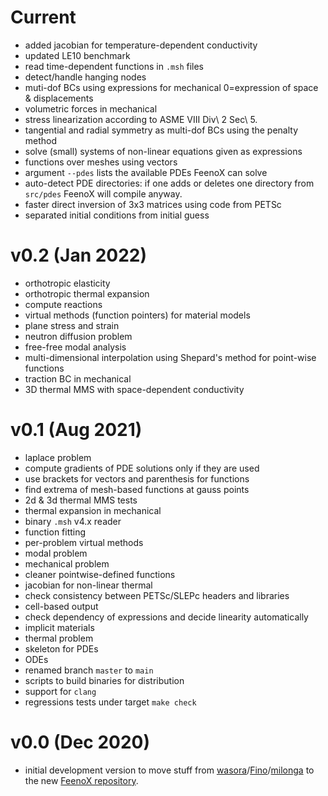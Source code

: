 
# Current

 * added jacobian for temperature-dependent conductivity
 * updated LE10 benchmark
 * read time-dependent functions in `.msh` files
 * detect/handle hanging nodes
 * muti-dof BCs using expressions for mechanical 0=expression of space & displacements
 * volumetric forces in mechanical
 * stress linearization according to ASME VIII Div\ 2 Sec\ 5.
 * tangential and radial symmetry as multi-dof BCs using the penalty method
 * solve (small) systems of non-linear equations given as expressions
 * functions over meshes using vectors
 * argument `--pdes` lists the available PDEs FeenoX can solve
 * auto-detect PDE directories: if one adds or deletes one directory from `src/pdes` FeenoX will compile anyway.
 * faster direct inversion of 3x3 matrices using code from PETSc
 * separated initial conditions from initial guess
 

# v0.2 (Jan 2022)

 * orthotropic elasticity
 * orthotropic thermal expansion
 * compute reactions
 * virtual methods (function pointers) for material models
 * plane stress and strain
 * neutron diffusion problem
 * free-free modal analysis
 * multi-dimensional interpolation using Shepard's method for point-wise functions
 * traction BC in mechanical
 * 3D thermal MMS with space-dependent conductivity
 
# v0.1 (Aug 2021)

 * laplace problem
 * compute gradients of PDE solutions only if they are used
 * use brackets for vectors and parenthesis for functions
 * find extrema of mesh-based functions at gauss points
 * 2d & 3d thermal MMS tests
 * thermal expansion in mechanical
 * binary `.msh` v4.x reader
 * function fitting
 * per-problem virtual methods
 * modal problem
 * mechanical problem
 * cleaner pointwise-defined functions
 * jacobian for non-linear thermal
 * check consistency between PETSc/SLEPc headers and libraries
 * cell-based output
 * check dependency of expressions and decide linearity automatically
 * implicit materials
 * thermal problem
 * skeleton for PDEs
 * ODEs
 * renamed branch `master` to `main`
 * scripts to build binaries for distribution
 * support for `clang`
 * regressions tests under target `make check`
 
 
# v0.0 (Dec 2020)

 * initial development version to move stuff from [wasora](https://github.com/seamplex/wasora)/[Fino](https://github.com/seamplex/fino)/[milonga](https://github.com/seamplex/milonga) to the new [FeenoX repository](https://github.com/seamplex/feenox^).
 
